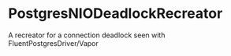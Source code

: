# PostgresNIODeadlockRecreator
A recreator for a connection deadlock seen with FluentPostgresDriver/Vapor
